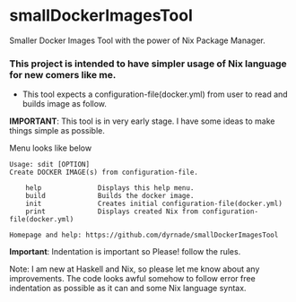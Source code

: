 # smallDockerImagesTool
Smaller Docker Images Tool with the power of Nix Package Manager.

### This project is intended to have simpler usage of Nix language for new comers like me. ###

- This tool expects a configuration-file(docker.yml) from user to read and builds image as follow.

**IMPORTANT**: This tool is in very early stage. I have some ideas to make things simple as possible.

Menu looks like below

```
Usage: sdit [OPTION]
Create DOCKER IMAGE(s) from configuration-file.

    help              Displays this help menu.
    build             Builds the docker image.
    init              Creates initial configuration-file(docker.yml)
    print             Displays created Nix from configuration-file(docker.yml)

Homepage and help: https://github.com/dyrnade/smallDockerImagesTool

```

**Important**: Indentation is important so Please! follow the rules.

Note: I am new at Haskell and Nix, so please let me know about any improvements.
      The code looks awful somehow to follow error free indentation as possible as it can and some Nix language syntax.
